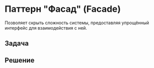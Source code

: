﻿# Паттерн "Фасад" (Facade)

Позволяет скрыть сложность системы, предоставляя упрощённый интерфейс для взаимодействия с ней.

## Задача


## Решение



